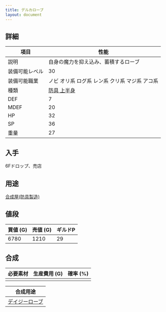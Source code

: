 ```yaml
---
title: デルカローブ
layout: document
---
```

## 詳細


|項目|性能|
|---|---|
|説明|自身の魔力を抑え込み、蓄積するローブ|
|装備可能レベル|30|
|装備可能職業|ノビ オリ系 ログ系 レン系 クリ系 マジ系 アコ系|
|種類|[防具 上半身](防具(上半身))|
|DEF|7|
|MDEF|20|
|HP|32|
|SP|36|
|重量|27|

## 入手

6Fドロップ、売店

## 用途

[合成屋(防具製造)](合成屋(防具製造))

## 値段


|買値 (G)|売値 (G)|ギルドP|
|---|---|---|
|6780|1210|29|

## 合成


|必要素材|生産費用 (G)|確率 (%)|
|---|---|---|
||||


|合成用途|
|---|
|[デイジーローブ](デイジーローブ)|